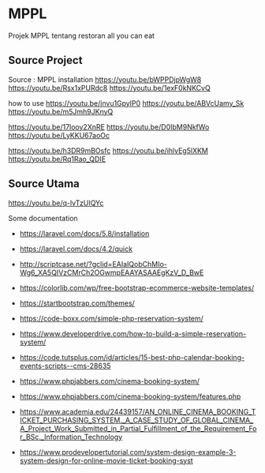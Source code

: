 # MPPL
Projek MPPL tentang restoran all you can eat

## Source Project

Source : MPPL
installation
https://youtu.be/bWPPDjpWgW8
https://youtu.be/Rsx1xPURdc8
https://youtu.be/1exF0kNKCvQ

how to use
https://youtu.be/jnvu1GpylP0
https://youtu.be/ABVcUamy_Sk
https://youtu.be/m5Jmh9JKnyQ

https://youtu.be/17looy2XnRE
https://youtu.be/D0IbM9NkfWo
https://youtu.be/LyKKU67aoOc

https://youtu.be/h3DR9mBOsfc
https://youtu.be/ihlvEg5lXKM
https://youtu.be/Rq1Rao_QDIE

## Source Utama
https://youtu.be/q-lvTzUIQYc

Some documentation
- https://laravel.com/docs/5.8/installation
- https://laravel.com/docs/4.2/quick

- http://scriptcase.net/?gclid=EAIaIQobChMIo-Wg6_XA5QIVzCMrCh2OGwmpEAAYASAAEgKzV_D_BwE
- https://colorlib.com/wp/free-bootstrap-ecommerce-website-templates/
- https://startbootstrap.com/themes/
- https://code-boxx.com/simple-php-reservation-system/
- https://www.developerdrive.com/how-to-build-a-simple-reservation-system/
- https://code.tutsplus.com/id/articles/15-best-php-calendar-booking-events-scripts--cms-28635
- https://www.phpjabbers.com/cinema-booking-system/
- https://www.phpjabbers.com/cinema-booking-system/features.php
- https://www.academia.edu/24439157/AN_ONLINE_CINEMA_BOOKING_TICKET_PURCHASING_SYSTEM._A_CASE_STUDY_OF_GLOBAL_CINEMA_A_Project_Work_Submitted_in_Partial_Fulfillment_of_the_Requirement_For_BSc._Information_Technology
- https://www.prodevelopertutorial.com/system-design-example-3-system-design-for-online-movie-ticket-booking-syst
